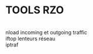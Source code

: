 TOOLS RZO
==
<br/>
nload		incoming et outgoing traffic<br/>
iftop		lenteurs réseau<br/>
iptraf  <br/>
